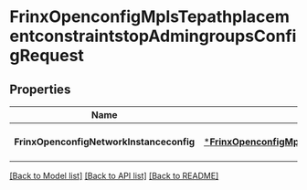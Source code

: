 # FrinxOpenconfigMplsTepathplacementconstraintstopAdmingroupsConfigRequest

## Properties
Name | Type | Description | Notes
------------ | ------------- | ------------- | -------------
**FrinxOpenconfigNetworkInstanceconfig** | [***FrinxOpenconfigMplsTepathplacementconstraintstopAdmingroupsConfig**](frinx.openconfig.mpls.tepathplacementconstraintstop.admingroups.Config.md) |  | [optional] [default to null]

[[Back to Model list]](../README.md#documentation-for-models) [[Back to API list]](../README.md#documentation-for-api-endpoints) [[Back to README]](../README.md)


